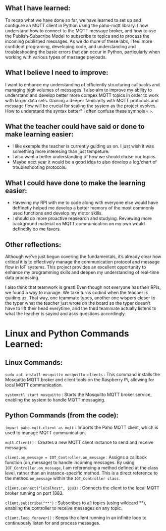 ## What I have learned: 

To recap what we have done so far, we have learned to set up and configure an MQTT client in Python using the paho-mqtt library. I now understand how to connect to the MQTT message broker, and how to use the Publish-Subscribe Model to subscribe to topics and to process the incoming published messages. As we do more of these labs, I feel more confident programing, developing code, and understanding and troubleshooting the basic errors that can occur in Python, particularly when working with various types of message payloads.

## What I believe I need to improve: 

I want to enhance my understanding of efficiently structuring callbacks and managing high volumes of messages. I also aim to improve my ability to understand and develop better more compex MQTT topics in order to work with larger data sets. Gaining a deeper familiarity with MQTT protocols and message flow will be crucial for scaling the system as the project evolves.
How to understand the syntax better? I often confuse these symnols `<` `>`.

## What the teacher could have said or done to make learning easier: 

* I like exemple the teacher is currently guiding us on. I just wish it was something more interesing than just tempeture.
* I also want a better understanding of how we should chose our topics.
* Maybe next year it would be a good idea to also develop a log/chart of troubleshooting protocols.

## What I could have done to make the learning easier: 

* Haveving my RPI with me to code along with everyone else would have deffinetly helped me develop a better memory of the most commonly used functions and develop my motor skills.
* I should do more proactive reasearch and studying. Reviewing more background material on MQTT communication on my own would definetlly do me favors.

## Other reflections: 

Although we’ve just begun covering the fundamentals, it’s already clear how critical it is to effectively manage the communication protocol and message flow in IoT systems. This project provides an excellent opportunity to enhance my programming skills and deepen my understanding of real-time data processing.

I also think that teamwork is great! Even though not everyone has their RPIs, we found a way to manage. We take turns codind when the teacher is guiding us. That way, one teammate types, another one wispers closer to the typer what the teacher just wrote on the board so the typer doesn't have to lift their head everytime, and the third teammate actually listens to what the teacher is sayind and asks questions accordingly.

# Linux and Python Commands Learned:

## Linux Commands:
`sudo apt install mosquitto mosquitto-clients` : This command installs the Mosquitto MQTT broker and client tools on the Raspberry Pi, allowing for local MQTT communication.
      
`systemctl start mosquitto` : Starts the Mosquitto MQTT broker service, enabling the system to handle MQTT messaging.

## Python Commands (from the code):
`import paho.mqtt.client as mqtt` : Imports the Paho MQTT client, which is used to manage MQTT communication.

`mqtt.Client()` : Creates a new MQTT client instance to send and receive messages.

`client.on_message = IOT_Controller.on_message` : Assigns a callback function (on_message) to handle incoming messages. By using `IOT_Controller.on_message`, I am referencing a method defined at the class level, rather than an instance-specific method. This is a direct reference to the method `on_message` within the `IOT_Controller class`.

`client.connect("localhost", 1883)` : Connects the client to the local MQTT broker running on port 1883.

`client.subscribe("**")` : Subscribes to all topics (using wildcard **), enabling the controller to receive messages on any topic.

`client.loop_forever()` : Keeps the client running in an infinite loop to continuously listen for and process messages.
